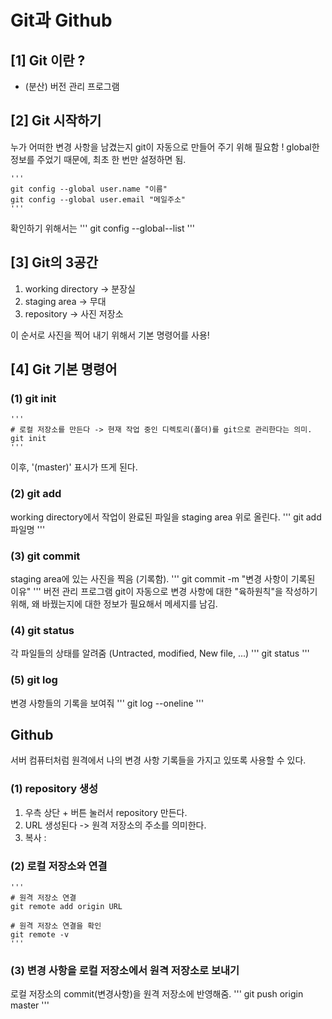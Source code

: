 # Git과 Github

## [1] Git 이란 ?
- (분산) 버전 관리 프로그램
  
## [2] Git 시작하기
누가 어떠한 변경 사항을 남겼는지 git이 자동으로 만들어 주기 위해 필요함 !
global한 정보를 주었기 때문에, 최초 한 번만 설정하면 됨.

    '''
    git config --global user.name "이름"
    git config --global user.email "메일주소"
    '''
확인하기 위해서는 
    '''
    git config --global--list
    '''

## [3] Git의 3공간
  1. working directory  -> 분장실
  2. staging area       -> 무대
  3. repository         -> 사진 저장소

이 순서로 사진을 찍어 내기 위해서 기본 명령어를 사용!

## [4] Git 기본 명령어 
### (1) git init
    '''
    # 로컬 저장소를 만든다 -> 현재 작업 중인 디렉토리(폴더)를 git으로 관리한다는 의미.
    git init
    '''
이후, '(master)' 표시가 뜨게 된다.
### (2) git add 
working directory에서 작업이 완료된 파일을 staging area 위로 올린다.
    '''
    git add 파일명
    '''
### (3) git commit 
staging area에 있는 사진을 찍음 (기록함).
    '''
    git commit -m "변경 사항이 기록된 이유"
    '''
버전 관리 프로그램 git이 자동으로 변경 사항에 대한 "육하원칙"을 작성하기 위해, 왜 바꿨는지에 대한 정보가 필요해서 메세지를 남김.


### (4) git status
각 파일들의 상태를 알려줌 (Untracted, modified, New file, ...)
    '''
    git status
    '''

### (5) git log
변경 사항들의 기록을 보여줘
    '''
    git log --oneline
    '''

## Github
서버 컴퓨터처럼 원격에서 나의 변경 사항 기록들을 가지고 있또록 사용할 수 있다.

### (1) repository 생성
1. 우측 상단 + 버튼 눌러서 repository 만든다.
2. URL 생성된다 -> 원격 저장소의 주소를 의미한다.
3. 복사 : 

### (2) 로컬 저장소와 연결
    '''
    # 원격 저장소 연결
    git remote add origin URL

    # 원격 저장소 연결을 확인
    git remote -v
    '''
### (3) 변경 사항을 로컬 저장소에서 원격 저장소로 보내기
로컬 저장소의 commit(변경사항)을 원격 저장소에 반영해줌.
'''
git push origin master
'''

